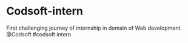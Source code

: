 # Codsoft-intern
First challenging journey of internship in domain of Web development. @Codsoft #codsoft intern
